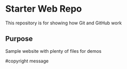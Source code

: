 # Starter Web Repo

This repository is for showing how Git and GitHub work

## Purpose

Sample website with plenty of files for demos


#copyright message